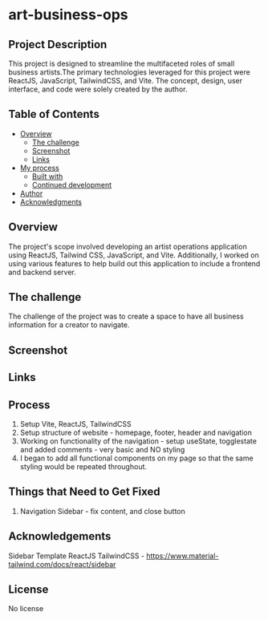 # art-business-ops

## Project Description
This project is designed to streamline the multifaceted roles of small business artists.The primary technologies leveraged for this project were ReactJS, JavaScript, TailwindCSS, and Vite. The concept, design, user interface, and code were solely created by the author.

## Table of Contents

- [Overview](#overview)
  - [The challenge](#the-challenge)
  - [Screenshot](#screenshot)
  - [Links](#links)
- [My process](#my-process)
  - [Built with](#built-with)
  - [Continued development](#continued-development)
- [Author](#author)
- [Acknowledgments](#acknowledgments)


## Overview

The project's scope involved developing an artist operations application using ReactJS, Tailwind CSS, JavaScript, and Vite. Additionally, I worked on using various features to help build out this application to include a frontend and backend server.

## The challenge

The challenge of the project was to create a space to have all business information for a creator to navigate.

## Screenshot

## Links

## Process

1. Setup Vite, ReactJS, TailwindCSS
2. Setup structure of website - homepage, footer, header and navigation
3. Working on functionality of the navigation - setup useState, togglestate and added comments - very basic and NO styling
4. I began to add all functional components on my page so that the same styling would be repeated throughout.

## Things that Need to Get Fixed

1. Navigation Sidebar - fix content, and close button

## Acknowledgements

Sidebar Template ReactJS TailwindCSS - https://www.material-tailwind.com/docs/react/sidebar

## License

No license 